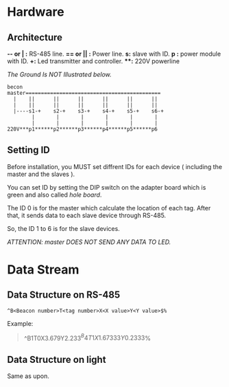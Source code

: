 # Hardware

## Architecture 
__-- or |  :__ RS-485 line.
__== or || :__ Power line.
__s<ID>:__ slave with ID.
__p<ID>    :__ power module with ID.
__+:__ Led transmitter and controller.
__**:__ 220V powerline

_The Ground Is NOT Illustrated below._


```
becon
master============================================
  |    ||      ||      ||      ||      ||      ||
  |    ||      ||      ||      ||      ||      ||
  |----s1-+    s2-+    s3-+    s4-+    s5-+    s6-+
        |       |       |       |       |       |
        |       |       |       |       |       |
220V***p1******p2******p3******p4******p5******p6

```

## Setting ID
Before installation, you MUST set diffrent IDs for each device ( including
the master and the slaves ).

You can set ID by setting the DIP switch on the adapter board which is green
and also called _hole board_.

The ID 0 is for the master which calculate the location of each tag. After
that, it sends data to each slave device through RS-485.

So, the ID 1 to 6 is for the slave devices.

_ATTENTION: master DOES NOT SEND ANY DATA TO LED._


# Data Stream
## Data Structure on RS-485

```
^B<Beacon number>T<tag number>X<X value>Y<Y value>$%
```

Example:
> ^B1T0X3.679Y2.233$%
> ^B4T1X1.67333Y0.2333$%

## Data Structure on light
Same as upon.
